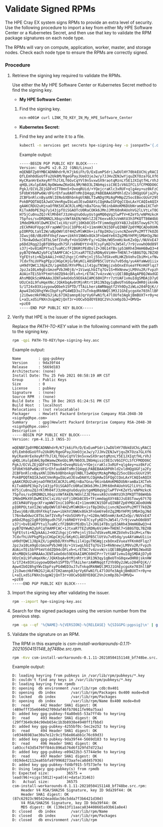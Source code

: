 # Validate Signed RPMs

The HPE Cray EX system signs RPMs to provide an extra level of security. Use the following procedure to import a key from either My HPE Software Center or a Kubernetes Secret, and then use that key to validate the RPM package signatures on each node type.

The RPMs will vary on compute, application, worker, master, and storage nodes. Check each node type to ensure the RPMs are correctly signed.

### Procedure

1. Retrieve the signing key required to validate the RPMs.

    Use either the My HPE Software Center or Kubernetes Secret method to find the signing key.

    * **My HPE Software Center:**

    1. Find the signing key.

       ```bash
       ncn-m001# curl LINK_TO_KEY_IN_My_HPE_Software_Center
       ```

    * **Kubernetes Secret:**

    1. Find the key and write it to a file.

        ```bash
        kubectl -n services get secrets hpe-signing-key -o jsonpath='{.data.gpg-pubkey}' | base64 -d | tee hpe-signing-key.asc
        ```

        Example output:

        ```text
        -----BEGIN PGP PUBLIC KEY BLOCK-----
        Version: GnuPG v2.0.22 (GNU/Linux)
        mQENBFZp0YMBCADNNhdrR/K7jk6iFh/D/ExEumPSdriJwDUlHY70bkEUChLyRACI
        QfLEmh0dGoUfFu2Uk8M/RgeGPayJUeO3jeJw/y7JJHvZENJwYjquZKTOza7GLXf6
        HyCRanHrEeXeyRffhJlXLf6GvCqYVl9nSvxwSX9raotqMznLY5E1JXIqtfHLrVhJ
        qHQLiKulpEAHL9pOWamwZKeGbL9M/N6O3LINbHqisiC0EIcV6GIFCLSfCFMODO6C
        PgkJ/ECVLZEjGDFnSTT0mn5+DveqRUid/+YQejcraKlc3xRUF+qlg4ey+uz0kFzC
        SFUbKY68Pw6W/dFGrEhfau8A0TnMnIQ4qgLPABEBAAG0P0hld2xldHQgUGFja2Fy
        ZCBFbnRlcnByaXNlIENvbXBhbnkgUlNBLTIwNDgtMzAgPHNpZ25ocEBocGUuY29t
        PokBPQQTAQIAJwUCVmnRgwIbLwUJEswDAAYLCQgHAwIGFQgCCQoLAxYCAQIeAQIX
        gAAKCRDU2uHjnaOfRK5XCACRJLoMQ/nBa7Gna/96inbAHoKM6DUbNramBa1XCTeh
        KiTxA0bPE3kp7y143jpfOiSGAOTcU0RaCOKk6JMnJJMt60nR4UohVG2lLVtLxT0G
        H75jCu0nuZQJrKlMh04fJ3zHnqVuOduyUstgmMQ0qVg2lwPTV+KZeY5/eNPHzkcK
        75pfos/svDRQNN2LX6qzsVWfAkEN/WdnlZJE76exvA9JsVmNtU3h3PKQTT86W4bb
        1MdeDMkX9lDwMCEhClxLVU/sUfj10Kb8CO5+TFimmdqgXXY4BJJsE8STowy67t7Q
        zECkM4UFVpgcXFrapWW7IniC1OP0c4I+11mnHKCN15DFuQINBFZp0YMQCADo0UHN
        pIORPOLtaVI2W/aBpOWVlO74HZvMlWKOk+isf8pIKOujivncNZeeVPu2MTT7kOZ6
        3Iwuj6B/dBz0hFXkqfzww+ibkhV1NWUx8Gk3FnGm6Ye6VZq2MbYHFMjSMbH3gJNd
        l76n4wOdwzC8TbLSmfIVxRyf+Uo5GhMrFy/+G28m/WO5nmH/AxKZxOp//NUVxE47
        p6Dd2Rqg2IgBfQ99gudh75F/s6RHDYtV+87CsyFyKD7nJW54l/7r9jvvwhO0d89T
        s37j+bv81AEPYtu17uaRCcfF2B6RtPEdDslZ+J0G14TBsjp53ARh43HmH6BwQ3+4
        pyB7QYWwN2ybFCqTAAMFCAC+1JtxaR7TEZsRDNy6ViHH+fHENl7+SB8GTQL7BZXB
        YgFEtsti+NZpkAAiJ+HXZihgcjCrHPejnlj5Su7dSkveRLHKZbVehvIbiM+LxfNv
        7CdxfhLUVPkgPEpiCHGpCHjG/bKyKCL48SDPB5ClUtVu7v05dq/yu4AYaWwU1iix
        uH9dYQWC1J8pkZX/igHdbD/RYnPMuiil41guTNSWgjzxbOnxEVueaYFKnHdFlqz7
        JpzJa10Lm9gEcGmzePVbJH0j8/+1ViwqLhbITq7Gv1S+RkNnewjLM9Vu2R/Fvpzh
        AUAinTEi5bYPtmVtddZQ94cOFLvh+LrETAC7v4zxvW/ciQElBBgBAgAPBQJWadGD
        AhsMBQkSzAMAAAoJENTa4eOdo59E6kAIAMC60HIPrr7ztUAF1vmuIdgSMDAjD7y0
        UOzCm1L9fuHqeXNc/JQkKbqAv0tMjnRtrt1R13N3qy1qBeUTnG0qxwdHR0jsknHW
        S/1T24x03XioypowQObeh15PTD/TTAiLherzAWRNqqtf2Yh9Dy2zWLo204FQjK//
        Apw4IbO28hgYWvIbpFsyPG4WED3uJ7uTnkqdRkNWQl3M3J1GhEycgoXe703hllBP
        j2iOwecHkFHN2GJjAL67IH2amnp0JqrVy6FwN1fL47lOUfe3AgkjBmBUXT+r0y+e
        L+aILxdSiFNXn3sqpW2jQnT3r+UOCw5QdOYE8QC2VnJcm0p3bJ+OMVQ=
        =pzE0
        -----END PGP PUBLIC KEY BLOCK-----
        ```

1. Verify that HPE is the issuer of the signed packages.

   Replace the *PATH-TO-KEY* value in the following command with the path to the signing key.

   ```bash
   rpm -qpi PATH-TO-KEY/hpe-signing-key.asc
   ```

   Example output:

   ```text
   Name        : gpg-pubkey
   Version     : 9da39f44
   Release     : 5669d183
   Architecture: (none)
   Install Date: Thu 25 Feb 2021 08:58:19 AM CST
   Group       : Public Keys
   Size        : 0
   License     : pubkey
   Signature   : (none)
   Source RPM  : (none)
   Build Date  : Thu 10 Dec 2015 01:24:51 PM CST
   Build Host  : localhost
   Relocations : (not relocatable)
   Packager    : Hewlett Packard Enterprise Company RSA-2048-30 <signhp@hpe.com>
   Summary     : gpg(Hewlett Packard Enterprise Company RSA-2048-30 <signhp@hpe.com>)
   Description :
   -----BEGIN PGP PUBLIC KEY BLOCK-----
   Version: rpm-4.11.3 (NSS-3)

   mQENBFZp0YMBCADNNhdrR/K7jk6iFh/D/ExEumPSdriJwDUlHY70bkEUChLyRACI
   QfLEmh0dGoUfFu2Uk8M/RgeGPayJUeO3jeJw/y7JJHvZENJwYjquZKTOza7GLXf6
   HyCRanHrEeXeyRffhJlXLf6GvCqYVl9nSvxwSX9raotqMznLY5E1JXIqtfHLrVhJ
   qHQLiKulpEAHL9pOWamwZKeGbL9M/N6O3LINbHqisiC0EIcV6GIFCLSfCFMODO6C
   PgkJ/ECVLZEjGDFnSTT0mn5+DveqRUid/+YQejcraKlc3xRUF+qlg4ey+uz0kFzC
   SFUbKY68Pw6W/dFGrEhfau8A0TnMnIQ4qgLPABEBAAG0P0hld2xldHQgUGFja2Fy
   ZCBFbnRlcnByaXNlIENvbXBhbnkgUlNBLTIwNDgtMzAgPHNpZ25ocEBocGUuY29t
   PokBPQQTAQIAJwUCVmnRgwIbLwUJEswDAAYLCQgHAwIGFQgCCQoLAxYCAQIeAQIX
   gAAKCRDU2uHjnaOfRK5XCACRJLoMQ/nBa7Gna/96inbAHoKM6DUbNramBa1XCTeh
   KiTxA0bPE3kp7y143jpfOiSGAOTcU0RaCOKk6JMnJJMt60nR4UohVG2lLVtLxT0G
   H75jCu0nuZQJrKlMh04fJ3zHnqVuOduyUstgmMQ0qVg2lwPTV+KZeY5/eNPHzkcK
   75pfos/svDRQNN2LX6qzsVWfAkEN/WdnlZJE76exvA9JsVmNtU3h3PKQTT86W4bb
   1MdeDMkX9lDwMCEhClxLVU/sUfj10Kb8CO5+TFimmdqgXXY4BJJsE8STowy67t7Q
   zECkM4UFVpgcXFrapWW7IniC1OP0c4I+11mnHKCN15DFuQINBFZp0YMQCADo0UHN
   pIORPOLtaVI2W/aBpOWVlO74HZvMlWKOk+isf8pIKOujivncNZeeVPu2MTT7kOZ6
   3Iwuj6B/dBz0hFXkqfzww+ibkhV1NWUx8Gk3FnGm6Ye6VZq2MbYHFMjSMbH3gJNd
   l76n4wOdwzC8TbLSmfIVxRyf+Uo5GhMrFy/+G28m/WO5nmH/AxKZxOp//NUVxE47
   p6Dd2Rqg2IgBfQ99gudh75F/s6RHDYtV+87CsyFyKD7nJW54l/7r9jvvwhO0d89T
   s37j+bv81AEPYtu17uaRCcfF2B6RtPEdDslZ+J0G14TBsjp53ARh43HmH6BwQ3+4
   pyB7QYWwN2ybFCqTAAMFCAC+1JtxaR7TEZsRDNy6ViHH+fHENl7+SB8GTQL7BZXB
   YgFEtsti+NZpkAAiJ+HXZihgcjCrHPejnlj5Su7dSkveRLHKZbVehvIbiM+LxfNv
   7CdxfhLUVPkgPEpiCHGpCHjG/bKyKCL48SDPB5ClUtVu7v05dq/yu4AYaWwU1iix
   uH9dYQWC1J8pkZX/igHdbD/RYnPMuiil41guTNSWgjzxbOnxEVueaYFKnHdFlqz7
   JpzJa10Lm9gEcGmzePVbJH0j8/+1ViwqLhbITq7Gv1S+RkNnewjLM9Vu2R/Fvpzh
   AUAinTEi5bYPtmVtddZQ94cOFLvh+LrETAC7v4zxvW/ciQElBBgBAgAPBQJWadGD
   AhsMBQkSzAMAAAoJENTa4eOdo59E6kAIAMC60HIPrr7ztUAF1vmuIdgSMDAjD7y0
   UOzCm1L9fuHqeXNc/JQkKbqAv0tMjnRtrt1R13N3qy1qBeUTnG0qxwdHR0jsknHW
   S/1T24x03XioypowQObeh15PTD/TTAiLherzAWRNqqtf2Yh9Dy2zWLo204FQjK//
   Apw4IbO28hgYWvIbpFsyPG4WED3uJ7uTnkqdRkNWQl3M3J1GhEycgoXe703hllBP
   j2iOwecHkFHN2GJjAL67IH2amnp0JqrVy6FwN1fL47lOUfe3AgkjBmBUXT+r0y+e
   L+aILxdSiFNXn3sqpW2jQnT3r+UOCw5QdOYE8QC2VnJcm0p3bJ+OMVQ=
   =pzE0
   -----END PGP PUBLIC KEY BLOCK-----
   ```

1. Import the signing key after validating the issuer.

    ```bash
    rpm --import hpe-singing-key.asc
    ```

1. Search for the signed packages using the version number from the previous step.

    ```bash
    rpm -qa --qf '%{NAME}-%{VERSION}-%{RELEASE} %{SIGGPG:pgpsig}\n' | grep '9da39f44'
    ```

1. Validate the signature on an RPM.

    The RPM in this example is *csm-install-workarounds-0.1.11-20210504151148_bf748be.src.rpm*.

    ```bash
    rpm -Kvv csm-install-workarounds-0.1.11-20210504151148_bf748be.src.rpm
    ```

    Example output:

    ```text
    D: loading keyring from pubkeys in /var/lib/rpm/pubkeys/*.key
    D: couldn't find any keys in /var/lib/rpm/pubkeys/*.key
    D: loading keyring from rpmdb
    D: opening  db environment /var/lib/rpm cdb:0x401
    D: opening  db index       /var/lib/rpm/Packages 0x400 mode=0x0
    D: locked   db index       /var/lib/rpm/Packages
    D: opening  db index       /var/lib/rpm/Name 0x400 mode=0x0
    D:  read     442 Header SHA1 digest: OK (489efff35e604042709daf46fb78611fe90a75aa)
    D: added key gpg-pubkey-f4a80eb5-53a7ff4b to keyring
    D:  read     493 Header SHA1 digest: OK (29ff3649c04c90eb654c1b3b8938e4940ff1fbbd)
    D: added key gpg-pubkey-4255bf0c-5ec2e252 to keyring
    D:  read     494 Header SHA1 digest: OK (e934d6983ae30a7e12c9c1fb6e86abb1c76c69d3)
    D: added key gpg-pubkey-9da39f44-5669d183 to keyring
    D:  read     496 Header SHA1 digest: OK (a93ccf43d5479ff84dc896a576d6f329fd7d723a)
    D: added key gpg-pubkey-e09422b3-57744e9e to keyring
    D:  read     497 Header SHA1 digest: OK (019de42112ea85bfa979968273aafeca8d457936)
    D: added key gpg-pubkey-fd4bf915-5f573efe to keyring
    D: Using legacy gpg-pubkey(s) from rpmdb
    D: Expected size:        36575 = lead(96)+sigs(5012)+pad(4)+data(31463)
    D:   Actual size:        36575
    csm-install-workarounds-0.1.11-20210504151148_bf748be.src.rpm:
        Header V4 RSA/SHA256 Signature, key ID 9da39f44: OK
        Header SHA1 digest: OK (87c62923c905424eaddac56c5dda7f3b6421d30d)
        V4 RSA/SHA256 Signature, key ID 9da39f44: OK
        MD5 digest: OK (130e13f11aaca834408665a93b61a8e4)
    D: closed   db index       /var/lib/rpm/Name
    D: closed   db index       /var/lib/rpm/Packages
    D: closed   db environment /var/lib/rpm
    ```

